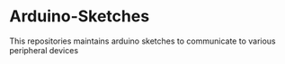 # Arduino-Sketches
This repositories maintains arduino sketches to communicate to various peripheral devices
